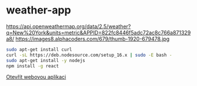 # weather-app

https://api.openweathermap.org/data/2.5/weather?q=New%20York&units=metric&APPID=822fc8446f5adc72ac8c766a871329a8/
https://images8.alphacoders.com/679/thumb-1920-679478.jpg

```sh
sudo apt-get install curl 
curl -sL https://deb.nodesource.com/setup_16.x | sudo -E bash - 
sudo apt-get install -y nodejs
npm install -g react
```

[Otevřít webovou aplikaci](https://4zstrinec-workshopy.github.io/weather-app/)

